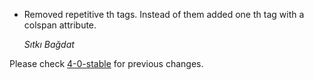 *   Removed repetitive th tags. Instead of them added one th tag with a colspan attribute.
    
    *Sıtkı Bağdat*

Please check [4-0-stable](https://github.com/rails/rails/blob/4-0-stable/guides/CHANGELOG.md) for previous changes.
